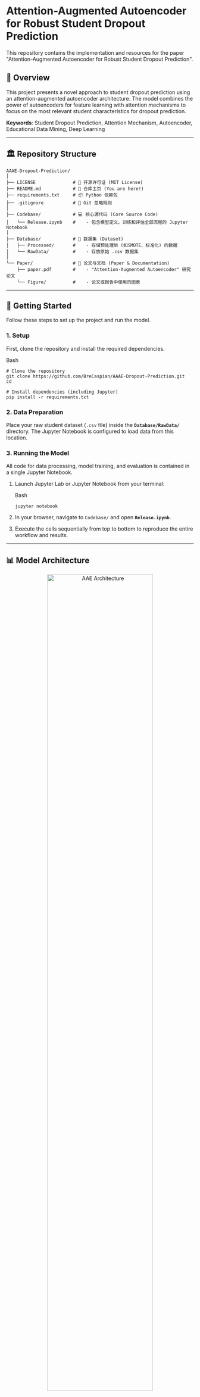 # Attention-Augmented Autoencoder for Robust Student Dropout Prediction

This repository contains the implementation and resources for the paper "Attention-Augmented Autoencoder for Robust Student Dropout Prediction".

## 🌟 Overview

This project presents a novel approach to student dropout prediction using an attention-augmented autoencoder architecture. The model combines the power of autoencoders for feature learning with attention mechanisms to focus on the most relevant student characteristics for dropout prediction.

**Keywords**: Student Dropout Prediction, Attention Mechanism, Autoencoder, Educational Data Mining, Deep Learning

---

## 🏛️ Repository Structure

```
AAAE-Dropout-Prediction/
│
├── LICENSE              # 📜 开源许可证 (MIT License)
├── README.md            # 🚀 仓库主页 (You are here!)
├── requirements.txt     # 📦 Python 依赖包
├── .gitignore           # 🙈 Git 忽略规则
│
├── Codebase/            # 💻 核心源代码 (Core Source Code)
│   └── Release.ipynb    #    - 包含模型定义、训练和评估全部流程的 Jupyter Notebook
│
├── Database/            # 💾 数据集 (Dataset)
│   ├── Processed/       #    - 存储预处理后 (如SMOTE、标准化) 的数据
│   └── RawData/         #    - 存放原始 .csv 数据集
│
└── Paper/               # 📄 论文与文档 (Paper & Documentation)
    ├── paper.pdf        #    - "Attention-Augmented Autoencoder" 研究论文
    └── Figure/          #    - 论文或报告中使用的图表
```

---

## 🚀 Getting Started

Follow these steps to set up the project and run the model.

### **1. Setup**

First, clone the repository and install the required dependencies.

Bash

```
# Clone the repository
git clone https://github.com/BreCaspian/AAAE-Dropout-Prediction.git
cd 

# Install dependencies (including Jupyter)
pip install -r requirements.txt
```

### **2. Data Preparation**

Place your raw student dataset (`.csv` file) inside the **`Database/RawData/`** directory. The Jupyter Notebook is configured to load data from this location.

### **3. Running the Model**

All code for data processing, model training, and evaluation is contained in a single Jupyter Notebook.

1. Launch Jupyter Lab or Jupyter Notebook from your terminal:

   Bash

   ```
   jupyter notebook
   ```

2. In your browser, navigate to `Codebase/` and open **`Release.ipynb`**.

3. Execute the cells sequentially from top to bottom to reproduce the entire workflow and results.

------

## 📊 Model Architecture

<p align="center">
  <img src="Paper/Figure/AAE.png" alt="AAE Architecture" width="75%">
  <br>
  <em>Figure 1. Overall architecture of the Autoencoder (AAE)</em>
</p>

<p align="center">
  <img src="Paper/Figure/Attention.png" alt="Attention Mechanism" width="75%">
  <br>
  <em>Figure 2. Attention mechanism integrated into the autoencoder</em>
</p>


## 📈 Results

**TABLE I**  
*Performance comparison of all experimental models, with the average recall, precision, and F1 scores calculated as the arithmetic mean of values for classes 0 and 1.*

| Model                          | Accuracy | Avg Recall | Avg Precision | Avg F1 Score |
|--------------------------------|----------|------------|---------------|--------------|
| Attention-Augmented Autoencoder | 98.33%   | 0.99       | 0.97          | 0.98         |
| Autoencoder                     | 96.67%   | 0.96       | 0.96          | 0.96         |
| Neural Network                  | 95.00%   | 0.97       | 0.91          | 0.94         |
| Decision Tree                   | 93.33%   | 0.89       | 0.93          | 0.91         |
| Logistic Regression             | 93.33%   | 0.91       | 0.91          | 0.91         |
| Support Vector Machine          | 93.33%   | 0.91       | 0.91          | 0.91         |
| Naive Bayes                     | 91.67%   | 0.85       | 0.92          | 0.88         |
| Random Forest                   | 91.67%   | 0.88       | 0.90          | 0.88         |
| MLP                             | 90.00%   | 0.86       | 0.86          | 0.86         |
| TabNet                          | 90.00%   | 0.86       | 0.86          | 0.86         |




---

## 📄 Citation

If you use this code or find our work helpful, please cite:

```bibtex
@article{paper_2024,
  title={Attention-Augmented Autoencoder for Robust Student Dropout Prediction},
  author={Name and Co-authors},
  journal={Journal Name},
  year={2025},
  volume={XX},
  pages={XXX-XXX}
}
```

## 📝 License

This project is licensed under the MIT License - see the [MIT LICENSE](LICENSE) file for details.

## 🤝 Contact

This project is maintained by:

- **Author** – yaoyuzhuo6@gmail.com  
- **Author** – yansihan6636@gmail.com
- **Author** – 2264248122@qq.com

For questions, feedback, or collaboration inquiries, feel free to reach out.

